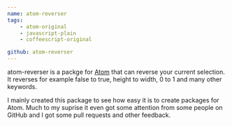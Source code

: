```yaml
---
name: atom-reverser   
tags:
    - atom-original
    - javascript-plain
    - coffeescript-original

github: atom-reverser
---
```

atom-reverser is a packge for [Atom](https://atom.io/) that can reverse your current selection. It reverses for example false to true, height to width, 0 to 1 and many other keywords.

I mainly created this package to see how easy it is to create packages for Atom. Much to my suprise it even got some attention from some people on GitHub and I got some pull requests and other feedback.